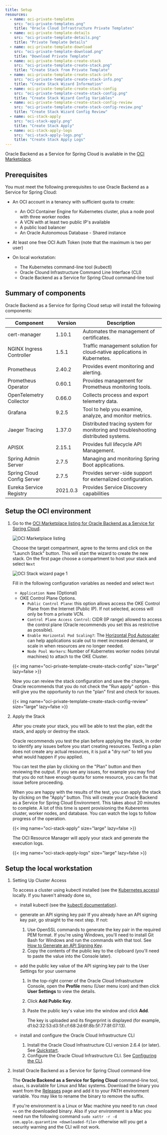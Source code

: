 ```yaml
---
title: Setup
resources:
  - name: oci-private-templates
    src: "oci-private-templates.png"
    title: "Oracle Cloud Infrastructure Private Templates"
  - name: oci-private-template-details
    src: "oci-private-template-details.png"
    title: "Private Template Details"
  - name: oci-private-template-download
    src: "oci-private-template-download.png"
    title: "Download Private Template"
  - name: oci-private-template-create-stack
    src: "oci-private-template-create-stack.png"
    title: "Create Stack from Private Template"
  - name: oci-private-template-create-stack-info
    src: "oci-private-template-create-stack-info.png"
    title: "Create Stack Wizard Information"
  - name: oci-private-template-create-stack-config
    src: "oci-private-template-create-stack-config.png"
    title: "Create Stack Wizard Config Variables"
  - name: oci-private-template-create-stack-config-review
    src: "oci-private-template-create-stack-config-review.png"
    title: "Create Stack Wizard Config Review"
  - name: oci-stack-apply
    src: "oci-stack-apply.png"
    title: "Create Stack Apply"
  - name: oci-stack-apply-logs
    src: "oci-stack-apply-logs.png"
    title: "Create Stack Apply Logs"
---
```


Oracle Backend as a Service for Spring Cloud is available in the [OCI Marketplace](https://cloudmarketplace.oracle.com/marketplace/en_US/listing/138899911).

## Prerequisites

You must meet the following prerequisites to use Oracle Backend as a Service for Spring Cloud:

- An OCI account in a tenancy with sufficient quota to create:
  - An OCI Container Engine for Kubernetes cluster, plus a node pool with three worker nodes
  - A VCN with at least two public IP's available
  - A public load balancer
  - An Oracle Autonomous Database - Shared instance
- At least one free OCI Auth Token (note that the maximum is two per user)

- On local workstation:
  - The Kubernetes command-line tool (kubectl)
  - Oracle Clound Infrastructure Command Line Interface (CLI)
  - Oracle Backend as a Service for Spring Cloud command-line tool

## Summary of components

Oracle Backend as a Service for Spring Cloud setup will install the following components:

| Component                    | Version      | Description                                                                              |
|------------------------------|--------------|------------------------------------------------------------------------------------------|
| cert-manager                 | 1.10.1       | Automates the management of certificates.                                                |
| NGINX Ingress Controller     | 1.5.1        | Traffic management solution for cloud‑native applications in Kubernetes.                 |
| Prometheus                   | 2.40.2       | Provides event monitoring and alerting.                                                  |
| Prometheus Operator          | 0.60.1       | Provides management for Prometheus monitoring tools.                                     |
| OpenTelemetry Collector      | 0.66.0       | Collects process and export telemetry data.                                              |
| Grafana                      | 9.2.5        | Tool to help you examine, analyze, and monitor metrics.                                  |
| Jaeger Tracing               | 1.37.0       | Distributed tracing system for monitoring and troubleshooting distributed systems.       |
| APISIX                       | 2.15.1       | Provides full lifecycle API Management.                                                  |
| Spring Admin Server          | 2.7.5        | Managing and monitoring Spring Boot applications.                                        |
| Spring Cloud Config Server   | 2.7.5        | Provides server-side support for externalized configuration.                             |
| Eureka Service Registry      | 2021.0.3     | Provides Service Discovery capabilities                                                  |

## Setup the OCI environment

1. Go to the [OCI Marketplace listing for Oracle Backend as a Service for Spring Cloud](https://cloud.oracle.com/marketplace/application/138899911).

    <!-- spellchecker-disable -->
    ![OCI Marketplace listing](../ebaas-mp-listing.png)
    <!-- spellchecker-enable -->

    Choose the target compartment, agree to the terms and click on the "Launch Stack" button.  This will start the wizard
    to create the new stack. On the first page choose a compartment to host your stack and select `Next`

    <!-- spellchecker-disable -->
    ![OCI Stack wizard page 1](../ebaas-stack-page1.png)
    <!-- spellchecker-enable -->

    Fill in the following configuration variables as needed and select `Next`

    - `Application Name` (Optional)
    - OKE Control Plane Options.
        - `Public Control Plane`: this option allows access the OKE Control Plane from the Internet (Public IP). If not selected, access
          will only be from a private VCN.
        - `Control Plane Access Control`: CIDR (IP range) allowed to access the control plane (Oracle recommends you set this as restrictive as possible).
        - `Enable Horizontal Pod Scaling?`: The [Horizontal Pod Autoscaler](https://docs.oracle.com/en-us/iaas/Content/ContEng/Tasks/contengusinghorizontalpodautoscaler.htm#Using_Kubernetes_Horizontal_Pod_Autoscaler) can help applications scale out to meet increased demand, or scale in when resources are no longer needed.
        - `Node Pool Workers`: Number of Kubernetes worker nodes (virutal machines) to attach to the OKE Cluster.

    <!-- spellchecker-disable -->
    {{< img name="oci-private-template-create-stack-config" size="large" lazy=false >}}
    <!-- spellchecker-enable -->

    Now you can review the stack configuration and save the changes.  Oracle recommends that you do not check the "Run apply" option - this will
    give you the opportunity to run the "plan" first and check for issues.

    <!-- spellchecker-disable -->
    {{< img name="oci-private-template-create-stack-config-review" size="large" lazy=false >}}
    <!-- spellchecker-enable -->

2. Apply the Stack

    After you create your stack, you will be able to test the plan, edit the stack, and apply or destroy the stack.

    Oracle recommends you test the plan before applying the stack, in order to identify any issues before you start
    creating resources.   Testing a plan does not create any actual resources, it is just a "dry run" to tell you
    what would happen if you applied.

    You can test the plan by clicking on the "Plan" button and then reviewing the output.  If you see any
    issues, for example you may find that you do not have enough quota for some resource, you can fix that issue before
    proceeding.

    When you are happy with the results of the test, you can apply the stack by clicking on the "Apply" button. This will create your Oracle Backend
    as a Service for Spring Cloud Environment.  This takes about 20 minutes to complete.  A lot of this time is spent provisioning the
    Kuberentes cluster, worker nodes, and database.  You can watch the logs to follow progress of the operation.

    <!-- spellchecker-disable -->
    {{< img name="oci-stack-apply" size="large" lazy=false >}}
    <!-- spellchecker-enable -->

    The OCI Resource Manager will apply your stack and generate the execution logs.

    <!-- spellchecker-disable -->
    {{< img name="oci-stack-apply-logs" size="large" lazy=false >}}
    <!-- spellchecker-enable -->

## Setup the local workstation

1. Setting Up Cluster Access

    To access a cluster using kubectl installed (see the [Kubernetes access](./cluster-access)) locally. If you haven't already done so,

    - install kubectl (see the [kubectl documentation](https://kubernetes.io/docs/tasks/tools/install-kubectl/)).
    - generate an API signing key pair
        If you already have an API signing key pair, go straight to the next step. If not:

        1. Use OpenSSL commands to generate the key pair in the required PEM format. If you're using Windows, you'll need to install Git Bash for Windows and run the commands with that tool. See [How to Generate an API Signing Key](https://docs.oracle.com/en-us/iaas/Content/API/Concepts/apisigningkey.htm#two).
        2. Copy the contents of the public key to the clipboard (you'll need to paste the value into the Console later).

    - add the public key value of the API signing key pair to the User Settings for your username
       1. In the top-right corner of the Oracle Cloud Infrastructure Console, open the **Profile** menu (User menu icon) and then click **User Settings** to view the details.
       2. Click **Add Public Key**.
       3. Paste the public key's value into the window and click **Add**.

          The key is uploaded and its fingerprint is displayed (for example, d1:b2:32:53:d3:5f:cf:68:2d:6f:8b:5f:77:8f:07:13).

    - install and configure the Oracle Cloud Infrastructure CLI
        1. Install the Oracle Cloud Infrastructure CLI version 2.6.4 (or later). See [Quickstart](https://docs.oracle.com/en-us/iaas/Content/API/SDKDocs/cliinstall.htm#Quickstart).
        2. Configure the Oracle Cloud Infrastructure CLI. See [Configuring the CLI](https://docs.oracle.com/en-us/iaas/Content/API/SDKDocs/cliconfigure.htm#Configuring_the_CLI).


2. Install Oracle Backend as a Service for Spring Cloud command-line

    The **Oracle Backend as a Service for Spring Cloud** command-line tool, `obaas`, is available for Linux and Mac systems. Download the binary you want from the [Releases](https://github.com/oracle/microservices-datadriven/releases/tag/OBAAS-1.0.0) page and add it to your PATH environment variable.  You may like to rename the binary to remove the suffix.

    If you're environment is a Linux or Mac machine you need to run `chmod +x` on the downloaded binary. Also if your environment is a Mac you need run the following command `sudo xattr -r -d com.apple.quarantine <downloaded-file>` otherwise will you get a security warning and the CLI will not work.
